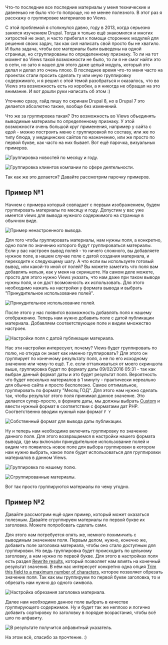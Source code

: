Что-то последние все последние материалы у меня технические и давненько не было
что-то попроще, но не менее полезного. В этот раз я расскажу о группировке
материалов во Views.

С этой проблемой я столкнулся давно, году в 2013, когда серьезно занялся
изучением Drupal. Тогда я только ещё знакомился и многих хитростей не знал, и
часто прибегал к помощи сторонних модулей для решения своих задач, так как сил
написать свой просто бы не хватило. И была задача, чтобы все материалы были
выведены на одной странице, но сгруппированы по определенному признаку. То ли на
тот момент во Views такой возможности не было, то ли я не смог найти это в сети,
но зато я нашел для этого даже целый модуль, который это делал и делал это очень
плохо. В последнее время что-то меня часто на проектах стали просить сделать ту
или иную группировку содержимого, и я решил с этой темой разобраться и
оказалось, что во Views эта возможность есть из коробки, а я никогда не обращал
на это внимание. И вот дошли руки написать об этом :)

Уточняю сразу, гайд пишу по скринам Drupal 8, но в Drupal 7 это делается
абсолютно также, вообще без изменений.

Что же за группировка такая? Это возможность во Views объединять выводимые
материалы по определенному признаку. У этой возможности очень большой круг
применения, например у сайта с едой - можно построить меню с группировкой по
составу, или же по типу блюда, у медицинских сайтов по назначению, или же просто
по первой букве, как часто на них бывает. Вот ещё парочка, визуальных примеров.

![Группировка новостей по месяцу и году.](image/Screenshot_20160902_101649.png)

![Группировка клиентов компании по сфере деятельности.](image/Screenshot_20160902_101718.png)

Так как же это делается? Давайте рассмотрим парочку примеров.

## Пример №1

Начнем с примера который совпадает с первым изображением, будем группировать
материалы по месяцу и году. Допустим у вас уже имеется views для вывода нужного
содержимого на странице в обычном виде.

![Пример ненастроенного вывода.](image/Screenshot_20160902_102156.png)

Для того чтобы группировать материалы, нам нужны поля, а конкретно, одно поле по
значению которого будут группироваться материалы. Если у вас настроен вывод
полей - то ничего сложного, вы добавляете нужное поле, в нашем случае поле с
датой создания материала, и переходите к следующему шагу. А что если вы
используете готовый вывод, или какой-то иной от полей? Вы можете заметить что
поля вам добавлять нельзя, как у меня на скриншоте. На самом деле можете, просто
для этого нужно Views указать, что нам даже при таком выводе нужны поля, и он
даст возможность их использовать. Для этого необходимо нажать на настройки у
формата вывода и выбрать "Принудительное использование полей".

![Принудительное использование полей.](image/ForceUsingFields.png)

После этого у нас появится возможность добавлять поля к нашему отображению.
Теперь нам нужно добавить поле с датой публикации материала. Добавляем
соответствующее поле и видим множество настроек.

![Настройки поля с датой публикации материала.](image/Screenshot_20160902_103155.png)

Нас эти настройки интересуют, почему? Views будет группировать по полю, но
откуда он знает как именно группировать? Для этого он группирует по конечному
результату поля, а не по его исходному значению или чему-то ещё. Т.е. если
отталкиваться от моего скриншота выше, группировка будет по формату даты
09/02/2016 05:31 - так как выбран данный формат даты и это будет результат поля.
Вероятность что будет несколько материалов в 1 минуту - практически нереально
для обычно сайта и просто бесполезно. Самое оптимальное, группировать по
формату "Месяц ГОД". Для этого нам нужно сделать так, чтобы результат этого поля
принимал данное значение. Это делается супер-просто, в формате даты, мы должны
выбрать <abbr title="Пользовательский \ Собственный">Custom</abbr> и ввести
нужный формат в соответствии с форматами дат PHP. Соответственно вводим нужный
нам формат `F Y`

![Собственный формат для вывода даты публикации.](image/Screenshot_20160902_103830.png)

Ну и теперь нам необходимо включить группировку по значению данного поля. Для
этого возвращаемся в настройки нашего формата вывода, где мы включали
принудительное использование полей и видим что появилось новое поле для выбора
группировки в котором нам нужно выбрать, какое поле будет использоваться для
группировки материалов в данном Views.

![Группировка по нашему полю.](image/Screenshot_20160902_104127.png)

![Сгруппированные материалы.](image/Screenshot_20160902_104315.png)

Вот так просто группируются материалы по чему угодно.

## Пример №2

Давайте рассмотрим ещё один пример, который может оказаться полезным. Давайте
сгруппируем материалы по первой букве их заголовка. Можете попробовать сделать
сами.

Для этого нам потребуется опять же, немного похимичить с выводимым значением
поля. Первым делом, нужно, конечно же, добавить поле заголовка материала, чтобы
оно стало доступным для группировки. Но ведь группировка будет происходить по
цельному заголовку, а нам нужно по первой букве. Для этого в настройках поля
есть раздел <abbr title="Перезписать результаты">Rewrite results</abbr>, который
позволяет нам влиять на конечный результат значения. В нём нас интересует
конкретно одна
опция <abbr title="Обрезать это поле до определенного количество символов">Trim
this field to a maximum number of characters</abbr>, которое позволяет обрезать
значение поля. Так как мы группируем по первой букве заголовка, то и обрезать
нам нужно до одного символа.

![Настройка обрезания заголовка материала.](image/Screenshot_20160902_105115.png)

Далее нам необходимо данное поле выбрать в качестве группирующего содержимое. Ну
и будет так же неплохо и логично добавить сортировку по заголовку в порядке
возрастания, чтобы всё шло по алфавиту.

![В результате получится алфавитный указатель.](image/Screenshot_20160902_105456.png)

На этом всё, спасибо за прочтение. :)
